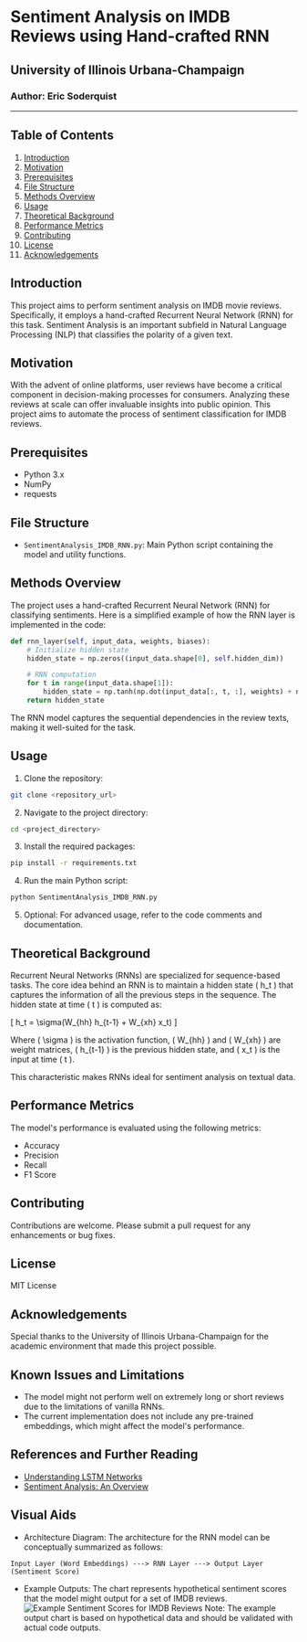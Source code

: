 # Sentiment Analysis on IMDB Reviews using Hand-crafted RNN
## University of Illinois Urbana-Champaign
### Author: Eric Soderquist
---
## Table of Contents
1. [Introduction](#introduction)
2. [Motivation](#motivation)
3. [Prerequisites](#prerequisites)
4. [File Structure](#file-structure)
5. [Methods Overview](#methods-overview)
6. [Usage](#usage)
7. [Theoretical Background](#theoretical-background)
8. [Performance Metrics](#performance-metrics)
9. [Contributing](#contributing)
10. [License](#license)
11. [Acknowledgements](#acknowledgements)
## Introduction

This project aims to perform sentiment analysis on IMDB movie reviews. 
Specifically, it employs a hand-crafted Recurrent Neural Network (RNN) for this task. 
Sentiment Analysis is an important subfield in Natural Language Processing (NLP) 
that classifies the polarity of a given text.

## Motivation

With the advent of online platforms, user reviews have become a critical 
component in decision-making processes for consumers. Analyzing these reviews 
at scale can offer invaluable insights into public opinion. This project aims to 
automate the process of sentiment classification for IMDB reviews.

## Prerequisites

- Python 3.x
- NumPy
- requests

## File Structure

- `SentimentAnalysis_IMDB_RNN.py`: Main Python script containing the model and utility functions.

## Methods Overview

The project uses a hand-crafted Recurrent Neural Network (RNN) for classifying sentiments. 
Here is a simplified example of how the RNN layer is implemented in the code:
```python
def rnn_layer(self, input_data, weights, biases):
    # Initialize hidden state
    hidden_state = np.zeros((input_data.shape[0], self.hidden_dim))

    # RNN computation
    for t in range(input_data.shape[1]):
        hidden_state = np.tanh(np.dot(input_data[:, t, :], weights) + np.dot(hidden_state, biases))
    return hidden_state
```
The RNN model captures the sequential dependencies in the review texts, making it well-suited for the task.

## Usage

1. Clone the repository: 
```bash
git clone <repository_url>
```
2. Navigate to the project directory: 
```bash
cd <project_directory>
```
3. Install the required packages: 
```bash
pip install -r requirements.txt
```
4. Run the main Python script: 
```bash
python SentimentAnalysis_IMDB_RNN.py
```
5. Optional: For advanced usage, refer to the code comments and documentation.

## Theoretical Background

Recurrent Neural Networks (RNNs) are specialized for sequence-based tasks. The core idea behind an RNN is to maintain a hidden state \( h_t \) that captures the information of all the previous steps in the sequence. The hidden state at time \( t \) is computed as:

\[ h_t = \sigma(W_{hh} h_{t-1} + W_{xh} x_t) \]

Where \( \sigma \) is the activation function, \( W_{hh} \) and \( W_{xh} \) are weight matrices, \( h_{t-1} \) is the previous hidden state, and \( x_t \) is the input at time \( t \).

This characteristic makes RNNs ideal for sentiment analysis on textual data.

## Performance Metrics

The model's performance is evaluated using the following metrics:
- Accuracy
- Precision
- Recall
- F1 Score

## Contributing

Contributions are welcome. Please submit a pull request for any enhancements or bug fixes.

## License
MIT License
## Acknowledgements
Special thanks to the University of Illinois Urbana-Champaign for the academic environment that made this project possible.
## Known Issues and Limitations

- The model might not perform well on extremely long or short reviews due to the limitations of vanilla RNNs.
- The current implementation does not include any pre-trained embeddings, which might affect the model's performance.

## References and Further Reading

- [Understanding LSTM Networks](https://colah.github.io/posts/2015-08-Understanding-LSTMs/)
- [Sentiment Analysis: An Overview](https://arxiv.org/abs/1912.01612)

## Visual Aids

- Architecture Diagram: The architecture for the RNN model can be conceptually summarized as follows:
```
Input Layer (Word Embeddings) ---> RNN Layer ---> Output Layer (Sentiment Score)
```
- Example Outputs: The chart represents hypothetical sentiment scores that the model might output for a set of IMDB reviews.
![Example Sentiment Scores for IMDB Reviews](/mnt/data/example_sentiment_scores.png)
Note: The example output chart is based on hypothetical data and should be validated with actual code outputs.

